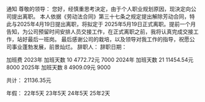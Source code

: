 通知
尊敬的领导：
您好，经慎重思考決定，由于个人职业规划原因，现決定向公司提出离职。
本人依据《劳动法合同》第三十七条之规定提出解除芳动合同，特此与2025年4月19日提出离职，将拟定于 2025年5月19日正式离职。提前一个月告知，为公司预留时间安排人员交接工作，在正式离职之前，我将认真完成交接工作，站好最后一班岗。
最后感谢公司的栽培，以及领导对我工作的指导，祝愿公司事业蓬勃发展，前景灿烂。
辞职人：
辞职日期：


加班费
2023年  加班天数 10    4772.72元  7000
2024年  加班天数 21    11454.54元   8000
2025年  加班天数  8    4909.09元  9000

共计： 21136.35元

年假：
22年5天
23年5天
24年5天
25年2天